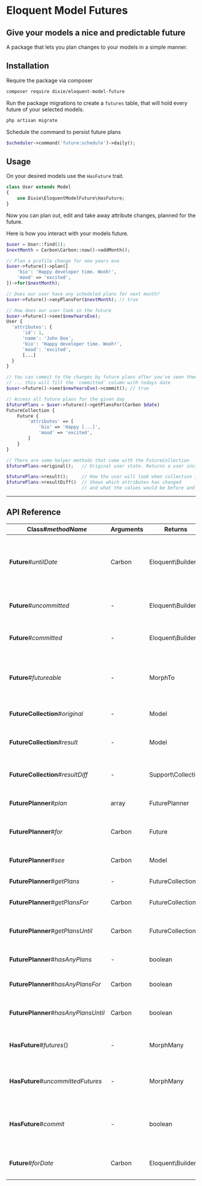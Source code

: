 # Eloquent Model Futures

## Give your models a nice and predictable future
A package that lets you plan changes to your models in a simple manner.

## Installation
Require the package via composer
```bash
composer require dixie/eloquent-model-future
```

Run the package migrations to create a `futures` table, that will hold every future of your selected models.
```bash
php artisan migrate
```

Schedule the command to persist future plans
```php
$scheduler->command('future:schedule')->daily();
```

## Usage
On your desired models use the `HasFuture` trait.
```php
class User extends Model
{
    use Dixie\EloquentModelFuture\HasFuture;
}
```

Now you can plan out, edit and take away attribute changes, planned for the future.

Here is how you interact with your models future.

```php
$user = User::find(1);
$nextMonth = Carbon\Carbon::now()->addMonth();

// Plan a profile change for new years eve
$user->future()->plan([
    'bio': 'Happy developer time. Wooh!',
    'mood' => 'excited',
])->for($nextMonth);

// Does our user have any scheduled plans for next month?
$user->future()->anyPlansFor($nextMonth); // true

// How does our user look in the future
$user->future()->see($newYearsEve);
User {
  'attributes': {
      'id': 1,
      'name': 'John Doe',
      'bio': 'Happy developer time. Wooh!',
      'mood': 'excited',
      [...]
  }
}

// You can commit to the changes by future plans after you've seen them
// ... this will fill the `committed` column with todays date
$user->future()->see($newYearsEve)->commit(); // true

// Access all future plans for the given day
$futurePlans = $user->future()->getPlansFor(Carbon $date)
FutureCollection {
    Future {
        'attributes' => [
            'bio' => 'Happy [...]',
            'mood' => 'excited',
        ]
    }
}

// There are some helper methods that come with the FutureCollection
$futurePlans->original();   // Original user state. Returns a user instance.

$futurePlans->result();     // How the user will look when collection is applied to user.
$futurePlans->resultDiff()  // Shows which attributes has changed 
                            // and what the values would be before and after
```

---

## API Reference
| **Class**#*methodName* | Arguments | Returns | Note |
|------------------------|-----------|---------|------|
| **Future**#*untilDate* | Carbon | Eloquent\Builder | Query only futures scheduled between `date('now')` and the given date. This is an Eloquent scope. |
| **Future**#*uncommitted* | - | Eloquent\Builder | Query only uncommitted futures. This is an Eloquent scope. |
| **Future**#*committed* | - | Eloquent\Builder | Query only committed futures. This is an Eloquent scope. |
| **Future**#*futureable* | - | MorphTo | This is a standard Eloquent polymorphic relationship. *(Inverse of HasFuture#futures)* |
| **FutureCollection**#*original* | - | Model | Gets the model back with no data changed. |
| **FutureCollection**#*result* | - | Model | Gets the model back with all the future data filled. **It is not saved** |
| **FutureCollection**#*resultDiff* | - | Support\Collection | Gets a list of all fields that would change, with both *before* and *after* |
| **FuturePlanner**#*plan* | array | FuturePlanner | Set the attributes which should be persisted later. |
| **FuturePlanner**#*for* | Carbon | Future | Set the date for when the attributes should be persisted. |
| **FuturePlanner**#*see* | Carbon | Model | See the final result of a model for a given date. |
| **FuturePlanner**#*getPlans* | - | FutureCollection | Get all future plans for a model. |
| **FuturePlanner**#*getPlansFor* | Carbon | FutureCollection | Get all future plans for a model for the given day. |
| **FuturePlanner**#*getPlansUntil* | Carbon | FutureCollection | Get all future plans for a model, between now and the given date. |
| **FuturePlanner**#*hasAnyPlans* | - | boolean | See if model has any future plans at all. |
| **FuturePlanner**#*hasAnyPlansFor* | Carbon | boolean | See if model has any future plans for the given date. |
| **FuturePlanner**#*hasAnyPlansUntil* | Carbon | boolean | See if model has any future plans between now and the given date. |
| **HasFuture**#*futures*() | - | MorphMany | This is a standard Eloquent polymorphic relationship |
| **HasFuture**#*uncommittedFutures* | - | MorphMany | Same as `futures` but filtered to only include uncommitted futures |
| **HasFuture**#*commit* | - | boolean | This is a wrapper around `$model->save()` but it also sets the `committed` flag to `Carbon::now()` |
| **Future**#*forDate* | Carbon | Eloquent\Builder | Query only futures scheduled for the given day. This is an Eloquent scope. |

